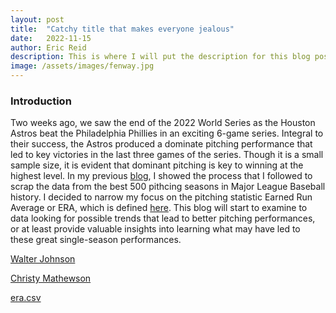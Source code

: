 ```yaml
---
layout: post
title:  "Catchy title that makes everyone jealous"
date:   2022-11-15
author: Eric Reid
description: This is where I will put the description for this blog post
image: /assets/images/fenway.jpg
---
```

### Introduction
Two weeks ago, we saw the end of the 2022 World Series as the Houston Astros beat the Philadelphia Phillies in an exciting 6-game series. Integral to their success, the Astros produced a dominate pitching performance that led to key victories in the last three games of the series. Though it is a small sample size, it is evident that dominant pitching is key to winning at the highest level. In my previous [blog](https://erictreid514.github.io/stat386-projects/2022/10/18/webscraping-blog.html), I showed the process that I followed to scrap the data from the best 500 pithcing seasons in Major League Baseball history. I decided to narrow my focus on the pitching statistic Earned Run Average or ERA, which is defined [here](https://www.mlb.com/glossary/standard-stats/earned-run-average). This blog will start to examine to data looking for possible trends that lead to better pitching performances, or at least provide valuable insights into learning what may have led to these great single-season performances.

[Walter Johnson](https://en.wikipedia.org/wiki/Walter_Johnson)

[Christy Mathewson](https://en.wikipedia.org/wiki/Christy_Mathewson)

[era.csv](https://github.com/erictreid514/stat386-projects/files/10023825/era.csv)
